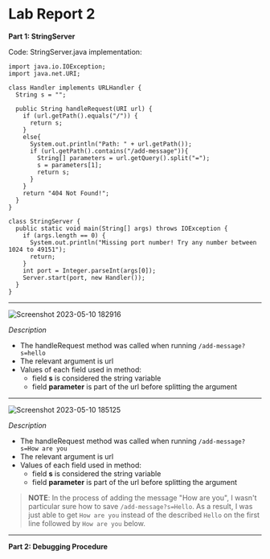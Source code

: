 # Lab Report 2

**Part 1: StringServer**

Code: StringServer.java implementation:

```
import java.io.IOException;
import java.net.URI;

class Handler implements URLHandler {
  String s = "";

  public String handleRequest(URI url) {
    if (url.getPath().equals("/")) {
      return s;
    }
    else{
      System.out.println("Path: " + url.getPath());
      if (url.getPath().contains("/add-message")){
        String[] parameters = url.getQuery().split("=");
        s = parameters[1];
        return s;
      }
    }
    return "404 Not Found!";
  }
}

class StringServer {
  public static void main(String[] args) throws IOException {
    if (args.length == 0) {
      System.out.println("Missing port number! Try any number between 1024 to 49151");
      return;
    }
    int port = Integer.parseInt(args[0]);
    Server.start(port, new Handler());
  }
}
```



---




![Screenshot 2023-05-10 182916](https://github.com/b1luu/cse15l-lab-reports/assets/120772535/65c2f6a0-b949-4061-ad66-504b8b8cb3ab)

*Description*
* The handleRequest method was called when running `/add-message?s=hello`
* The relevant argument is url
* Values of each field used in method:
  - field **s** is considered the string variable
  - field **parameter** is part of the url before splitting the argument

---

![Screenshot 2023-05-10 185125](https://github.com/b1luu/cse15l-lab-reports/assets/120772535/bdd0c673-0742-45ec-994a-d64a9730803d)

*Description*
* The handleRequest method was called when running `/add-message?s=How are you`
* The relevant argument is url
* Values of each field used in method:
  - field **s** is considered the string variable
  - field **parameter** is part of the url before splitting the argument

>**NOTE**: In the process of adding the message "How are you", I wasn't particular sure how to save `/add-message?s=Hello`. As a result, I was just able to get `How are you` instead of the described `Hello` on the first line followed by `How are you` below. 

---

**Part 2: Debugging Procedure**






